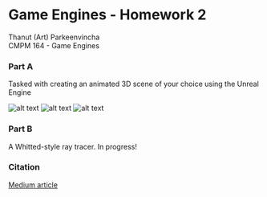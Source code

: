 # Game Engines - Homework 2
Thanut (Art) Parkeenvincha  
CMPM 164 - Game Engines  

### Part A
Tasked with creating an animated 3D scene of your choice using the Unreal Engine

![alt text](https://github.com/artpark/GameEngines-Homework2/blob/master/UE4%20Scene/UE4%20Scene%20Screenshots/1.png)
![alt text](https://github.com/artpark/GameEngines-Homework2/blob/master/UE4%20Scene/UE4%20Scene%20Screenshots/2.png)
![alt text](https://github.com/artpark/GameEngines-Homework2/blob/master/UE4%20Scene/UE4%20Scene%20Screenshots/3.png)

### Part B
A Whitted-style ray tracer. In progress!

### Citation
[Medium article](https://medium.com/farouk-ounanes-home-on-the-internet/ray-tracer-in-c-from-scratch-e013269884b6)
